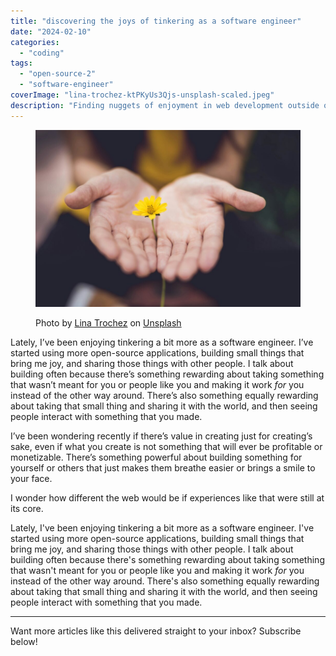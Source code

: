 ```yaml
---
title: "discovering the joys of tinkering as a software engineer"
date: "2024-02-10"
categories:
  - "coding"
tags:
  - "open-source-2"
  - "software-engineer"
coverImage: "lina-trochez-ktPKyUs3Qjs-unsplash-scaled.jpeg"
description: "Finding nuggets of enjoyment in web development outside of traditional projects. "
---
```


<figure>

![a pair of outstretched hands holding a yellow flower](images/lina-trochez-ktPKyUs3Qjs-unsplash-1024x684.jpeg)

<figcaption>

Photo by [Lina Trochez](https://unsplash.com/@lmtrochezz?utm_content=creditCopyText&utm_medium=referral&utm_source=unsplash) on [Unsplash](https://unsplash.com/photos/selective-focus-photography-of-woman-holding-yellow-petaled-flowers-ktPKyUs3Qjs?utm_content=creditCopyText&utm_medium=referral&utm_source=unsplash)

</figcaption>

</figure>

Lately, I’ve been enjoying tinkering a bit more as a software engineer. I’ve started using more open-source applications, building small things that bring me joy, and sharing those things with other people. I talk about building often because there’s something rewarding about taking something that wasn’t meant for you or people like you and making it work _for_ you instead of the other way around. There’s also something equally rewarding about taking that small thing and sharing it with the world, and then seeing people interact with something that you made.

I’ve been wondering recently if there’s value in creating just for creating’s sake, even if what you create is not something that will ever be profitable or monetizable. There’s something powerful about building something for yourself or others that just makes them breathe easier or brings a smile to your face.

I wonder how different the web would be if experiences like that were still at its core.

Lately, I've been enjoying tinkering a bit more as a software engineer. I've started using more open-source applications, building small things that bring me joy, and sharing those things with other people. I talk about building often because there's something rewarding about taking something that wasn't meant for you or people like you and making it work _for_ you instead of the other way around. There's also something equally rewarding about taking that small thing and sharing it with the world, and then seeing people interact with something that you made.

* * *

Want more articles like this delivered straight to your inbox? Subscribe below!
